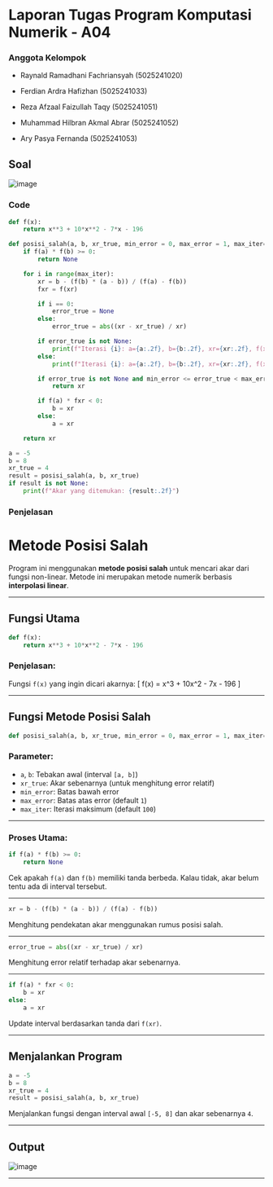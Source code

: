# Laporan Tugas Program Komputasi Numerik - A04

</div>

### Anggota Kelompok

- Raynald Ramadhani Fachriansyah (5025241020)

- Ferdian Ardra Hafizhan (5025241033)

- Reza Afzaal Faizullah Taqy (5025241051)

- Muhammad Hilbran Akmal Abrar (5025241052)

- Ary Pasya Fernanda (5025241053)

## Soal

![image](https://github.com/user-attachments/assets/54ca97f7-759a-4491-ad67-c7358948c88b)


### Code

```py
def f(x):
    return x**3 + 10*x**2 - 7*x - 196

def posisi_salah(a, b, xr_true, min_error = 0, max_error = 1, max_iter=100):
    if f(a) * f(b) >= 0:
        return None

    for i in range(max_iter):
        xr = b - (f(b) * (a - b)) / (f(a) - f(b))
        fxr = f(xr)

        if i == 0:
            error_true = None
        else:
            error_true = abs((xr - xr_true) / xr)

        if error_true is not None:
            print(f"Iterasi {i}: a={a:.2f}, b={b:.2f}, xr={xr:.2f}, f(xr)={fxr:.2f}, error_true={error_true:.2f}")
        else:
            print(f"Iterasi {i}: a={a:.2f}, b={b:.2f}, xr={xr:.2f}, f(xr)={fxr:.2f}, error_true= N/A")

        if error_true is not None and min_error <= error_true < max_error:
            return xr

        if f(a) * fxr < 0:
            b = xr
        else:
            a = xr

    return xr

a = -5
b = 8
xr_true = 4
result = posisi_salah(a, b, xr_true)
if result is not None:
    print(f"Akar yang ditemukan: {result:.2f}")
```

### Penjelasan

# Metode Posisi Salah

Program ini menggunakan **metode posisi salah** untuk mencari akar dari fungsi non-linear. Metode ini merupakan metode numerik berbasis **interpolasi linear**.

---

## Fungsi Utama

```python
def f(x):
    return x**3 + 10*x**2 - 7*x - 196
```

### Penjelasan:

Fungsi `f(x)` yang ingin dicari akarnya:
\[
f(x) = x^3 + 10x^2 - 7x - 196
\]

---

## Fungsi Metode Posisi Salah

```python
def posisi_salah(a, b, xr_true, min_error = 0, max_error = 1, max_iter=100):
```

### Parameter:

- `a`, `b`: Tebakan awal (interval `[a, b]`)
- `xr_true`: Akar sebenarnya (untuk menghitung error relatif)
- `min_error`: Batas bawah error
- `max_error`: Batas atas error (default `1`)
- `max_iter`: Iterasi maksimum (default `100`)

---

### Proses Utama:

```python
if f(a) * f(b) >= 0:
    return None
```

Cek apakah `f(a)` dan `f(b)` memiliki tanda berbeda. Kalau tidak, akar belum tentu ada di interval tersebut.

---

```python
xr = b - (f(b) * (a - b)) / (f(a) - f(b))
```

Menghitung pendekatan akar menggunakan rumus posisi salah.

---

```python
error_true = abs((xr - xr_true) / xr)
```

Menghitung error relatif terhadap akar sebenarnya.

---

```python
if f(a) * fxr < 0:
    b = xr
else:
    a = xr
```

Update interval berdasarkan tanda dari `f(xr)`.

---

## Menjalankan Program

```python
a = -5
b = 8
xr_true = 4
result = posisi_salah(a, b, xr_true)
```

Menjalankan fungsi dengan interval awal `[-5, 8]` dan akar sebenarnya `4`.

---

## Output

![image](https://github.com/user-attachments/assets/c17bcde0-f58d-45d4-ad5c-d2ca9649afeb)

---
